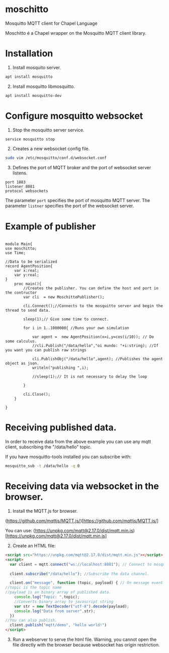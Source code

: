 # moschitto
Mosquitto MQTT client for Chapel Language

Moschitto é a Chapel wrapper on the Mosquitto MQTT client library.

# Installation

1. Install mosquito server.
```bash
apt install mosquitto
```
2. Install mosquitto libmosquitto.
```bash
apt install mosquitto-dev
```

# Configure mosquitto websocket

1. Stop the mosquitto server service.

```bash
service mosquitto stop
```
2. Creates a new websocket config file.

```bash
sudo vim /etc/mosquitto/conf.d/websocket.conf
```
3. Defines the port of MQTT broker and the port of websocket server listens.

```
port 1883
listener 8081
protocol websockets
```
The parameter ```port``` specifies the port of mosquitto MQTT server. The parameter ```listner``` specifies the port of the websocket server.


# Example of publisher

```chapel

module Main{
use moschitto;
use Time;

//Data to be serialized
record AgentPosition{
    var x:real;
    var y:real;
}
    proc main(){
        //Creates the publisher. You can define the host and port in the contructor
        var cli  = new MoschittoPublisher();
        
        cli.Connect();//Connects to the mosquitto server and begin the thread to send data.
        
        sleep(1);// Give some time to connect.

        for i in 1..1000000{ //Runs your own simulation

            var agent =  new AgentPosition(x=i,y=cos(i/10)); // Do some calculus.
            //cli.Publish("/data/hello","oi mundo: "+i:string); //If you want you can publish raw strings
            
            cli.PublishObj("/data/hello",agent); //Publishes the agent object as json.
            writeln("publishing ",i);
            
            //sleep(1);// It is not necessary to delay the loop 
            
        }

        cli.Close();
    }

}
```

# Receiving published data.

In order to receive data from the above example you can use any mqtt client, subscribing the "/data/hello" topic.

If you have mosquitto-tools installed you can subscribe with:

```bash
mosquitto_sub -t /data/hello -q 0
```

# Receiving data via websocket in the browser.

1. Install the MQTT.js for browser.

(https://github.com/mqttjs/MQTT.js/)[https://github.com/mqttjs/MQTT.js/]

You can use:
(https://unpkg.com/mqtt@2.17.0/dist/mqtt.min.js)[https://unpkg.com/mqtt@2.17.0/dist/mqtt.min.js]

2. Create an HTML file:

```html
<script src="https://unpkg.com/mqtt@2.17.0/dist/mqtt.min.js"></script>
<script>
  var client = mqtt.connect("ws://localhost:8081"); // Connect to mosquitto websocket server
  
  client.subscribe("/data/hello"); //Subscribe the data channel.

  client.on("message", function (topic, payload) { // On message event is called when data arrives.
//topic is the topic name
//payload is an binary array of published data.
    console.log("Topic: ",topic);
    //Converts binary array to javascript string
    var str = new TextDecoder("utf-8").decode(payload);
    console.log("Data from server",str);
  })
//You can also publish.
  client.publish("mqtt/demo", "hello world!")
</script>
```

3. Run a webserver to serve the html file. Warning, you cannot open the file directly with the browser because websocket has origin restriction.
